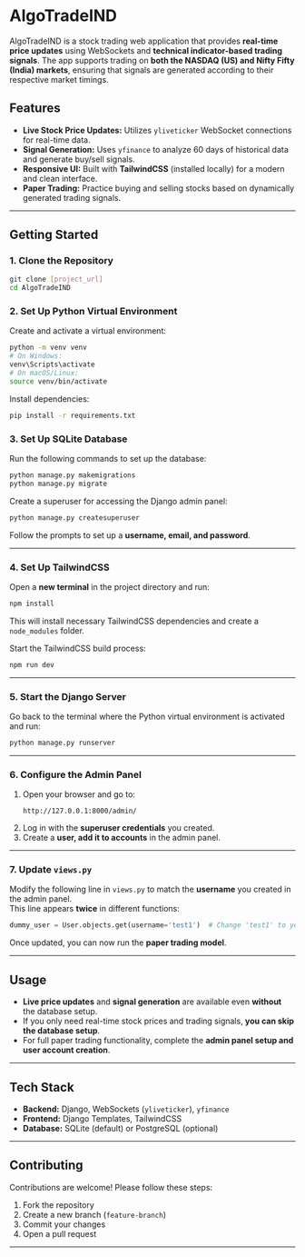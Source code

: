 # **AlgoTradeIND**  

AlgoTradeIND is a stock trading web application that provides **real-time price updates** using WebSockets and **technical indicator-based trading signals**. The app supports trading on **both the NASDAQ (US) and Nifty Fifty (India) markets**, ensuring that signals are generated according to their respective market timings.  

## **Features**  

- **Live Stock Price Updates:** Utilizes `yliveticker` WebSocket connections for real-time data.  
- **Signal Generation:** Uses `yfinance` to analyze 60 days of historical data and generate buy/sell signals.  
- **Responsive UI:** Built with **TailwindCSS** (installed locally) for a modern and clean interface.  
- **Paper Trading:** Practice buying and selling stocks based on dynamically generated trading signals.  

---

## **Getting Started**  

### **1. Clone the Repository**  
```bash
git clone [project_url]
cd AlgoTradeIND
```

### **2. Set Up Python Virtual Environment**  

Create and activate a virtual environment:  
```bash
python -m venv venv
# On Windows:
venv\Scripts\activate
# On macOS/Linux:
source venv/bin/activate
```

Install dependencies:  
```bash
pip install -r requirements.txt
```

### **3. Set Up SQLite Database**  

Run the following commands to set up the database:  
```bash
python manage.py makemigrations
python manage.py migrate
```

Create a superuser for accessing the Django admin panel:  
```bash
python manage.py createsuperuser
```
Follow the prompts to set up a **username, email, and password**.

---

### **4. Set Up TailwindCSS**  

Open a **new terminal** in the project directory and run:  
```bash
npm install
```
This will install necessary TailwindCSS dependencies and create a `node_modules` folder.  

Start the TailwindCSS build process:  
```bash
npm run dev
```

---

### **5. Start the Django Server**  

Go back to the terminal where the Python virtual environment is activated and run:  
```bash
python manage.py runserver
```

---

### **6. Configure the Admin Panel**  

1. Open your browser and go to:  
   ```
   http://127.0.0.1:8000/admin/
   ```
2. Log in with the **superuser credentials** you created.  
3. Create a **user, add it to accounts** in the admin panel.  

---

### **7. Update `views.py`**  

Modify the following line in `views.py` to match the **username** you created in the admin panel.  
This line appears **twice** in different functions:  

```python
dummy_user = User.objects.get(username='test1')  # Change 'test1' to your created username
```

Once updated, you can now run the **paper trading model**.

---

## **Usage**  

- **Live price updates** and **signal generation** are available even **without** the database setup.  
- If you only need real-time stock prices and trading signals, **you can skip the database setup**.  
- For full paper trading functionality, complete the **admin panel setup and user account creation**.  

---

## **Tech Stack**  

- **Backend:** Django, WebSockets (`yliveticker`), `yfinance`  
- **Frontend:** Django Templates, TailwindCSS  
- **Database:** SQLite (default) or PostgreSQL (optional)  

---

## **Contributing**  

Contributions are welcome! Please follow these steps:  
1. Fork the repository  
2. Create a new branch (`feature-branch`)  
3. Commit your changes  
4. Open a pull request  

---
